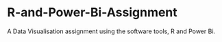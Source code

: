 # R-and-Power-Bi-Assignment
A Data Visualisation assignment using the software tools, R and Power Bi.
